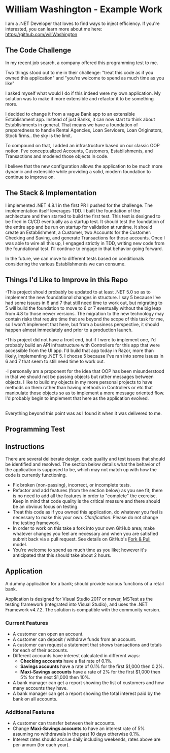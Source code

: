 # William Washington - Example Work
I am a .NET Developer that loves to find ways to inject efficiency.
If you're interested, you can learn more about me here: https://github.com/willWashington

## The Code Challenge
In my recent job search, a company offered this programming test to me. 

Two things stood out to me in their challenge: "treat this code as if you owned this application" and "you're welcome to spend as much time as you like"

I asked myself what would I do if this indeed were my own application. My solution was to make it more extensible and refactor it to be something more. 

I decided to change it from a vague Bank app to an extensible Establishment app. Instead of just Banks, it can now start to think about Establishments in general. That means we have a foundation of preparedness to handle Rental Agencies, Loan Servicers, Loan Originators, Stock firms.. the sky is the limit.

To compound on that, I added an infrastructure based on our classic OOP notion. I've conceptualized Accounts, Customers, Establishments, and Transactions and modeled those objects in code.

I believe that the new configuration allows the application to be much more dynamic and extensible while providing a solid, modern foundation to continue to improve on.

## The Stack & Implementation
I implemented .NET 4.8.1 in the first PR I pushed for the challenge. The implementation itself leverages TDD. I built the foundation of the architecture and then started to build the first test. This test is designed to be fired in CI/CD eventually as a startup test. It should test the foundation of the entire app and be run on startup for validation at runtime. It should create an Establishment, a Customer, two Accounts for the Customer: Checking and Saving, and generate Transactions for those accounts. Once I was able to wire all this up, I engaged strictly in TDD, writing new code from the foundational test. I'll continue to engage in that behavior going forward.

In the future, we can move to different tests based on conditionals considering the various Establishments we can consume.

## Things I'd Like to Improve in this Repo

-This project should probably be updated to at least .NET 5.0 so as to implement the new foundational changes in structure. I say 5 because I've had some issues in 6 and 7 that still need time to work out, but migrating to 5 will build the foundation to move to 6 or 7 eventually without the big leap from 4.8 to those newer versions. The migration to the new technology may contain risks that require time that are beyond the scope of this task for me, so I won't implement that here, but from a business perspective, it should happen almost immediately and prior to a production launch.

-This project did not have a front end, but if I were to implement one, I'd probably build an API infrastructure with Controllers for this app that were accessible from the UI app. I'd build that app today in Razor, more than likely, implementing .NET 5. I choose 5 because I've ran into some issues in 6 and 7 that seem to still need time to work out.

-I personally am a proponent for the idea that OOP has been misunderstood in that we should not be passing objects but rather messages between objects. I like to build my objects in my more personal projects to have methods on them rather than having methods in Controllers or etc that manipulate those objects so as to implement a more message oriented flow. I'd probably begin to implement that here as the application evolved.

##
Everything beyond this point was as I found it when it was delivered to me.

## Programming Test

## Instructions

There are several deliberate design, code quality and test issues that should be identified and resolved. The section below details what the behavior of the application is supposed to be, which may not match up with how the code is currently functioning.

* Fix broken (non-passing), incorrect, or incomplete tests.
* Refactor and add features (from the section below) as you see fit; there is no need to add all the features in order to "complete" the exercise. Keep in mind that code quality is the critical measure and there should be an obvious focus on testing.
* Treat this code as if you owned this application, do whatever you feel is necessary to make this your own. *Clarification:* Please do not change the testing framework.
* In order to work on this take a fork into your own GitHub area; make whatever changes you feel are necessary and when you are satisfied submit back via a pull request. See details on GitHub's [Fork & Pull](https://help.github.com/articles/using-pull-requests) model.
* You're welcome to spend as much time as you like; however it's anticipated that this should take about 2 hours.

Application
-----------

A dummy application for a bank; should provide various functions of a retail bank.

Application is designed for Visual Studio 2017 or newer, MSTest as the testing framework (integrated into Visual Studio), and uses the .NET Framework v4.7.2. The solution is compatible with the community version.

### Current Features

* A customer can open an account.
* A customer can deposit / withdraw funds from an account.
* A customer can request a statement that shows transactions and totals for each of their accounts.
* Different accounts have interest calculated in different ways:
  * **Checking accounts** have a flat rate of 0.1%.
  * **Savings accounts** have a rate of 0.1% for the first $1,000 then 0.2%.
  * **Maxi-Savings accounts** have a rate of 2% for the first $1,000 then 5% for the next $1,000 then 10%.
* A bank manager can get a report showing the list of customers and how many accounts they have.
* A bank manager can get a report showing the total interest paid by the bank on all accounts.

### Additional Features

* A customer can transfer between their accounts.
* Change **Maxi-Savings accounts** to have an interest rate of 5% assuming no withdrawals in the past 10 days otherwise 0.1%.
* Interest rates should accrue daily including weekends, rates above are per-annum (for each year).

